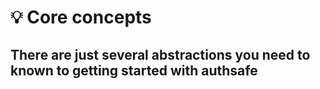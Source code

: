# 💡 Core concepts

## There are just several abstractions you need to known to getting started with authsafe

